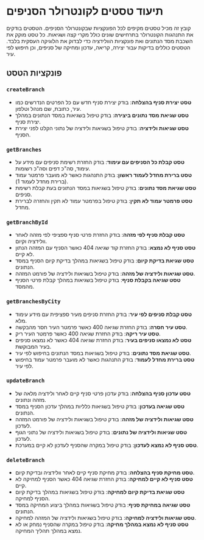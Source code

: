 # תיעוד טסטים לקונטרולר הסניפים

קובץ זה מכיל טסטים מקיפים לכל הפונקציות שבקונטרולר הסניפים. הטסטים בודקים את התנהגות הקונטרולר בתרחישים שונים כולל מקרי קצה ושגיאות. כל טסט מוקק את השכבת מסד הנתונים ואת פונקציות הוולידציה כדי לבדוק את הלוגיקה העסקית בלבד. הטסטים כוללים בדיקות עבור יצירה, קריאה, עדכון ומחיקה של סניפים, וכן חיפוש לפי עיר.

## פונקציות הטסט

### `createBranch`
- **טסט יצירת סניף בהצלחה**: בודק יצירת סניף חדש עם כל הפרטים הנדרשים כמו עיר, כתובת, שם מנהל וטלפון.
- **טסט שגיאת מסד נתונים ביצירה**: בודק טיפול בשגיאות במסד הנתונים במהלך יצירת סניף.
- **טסט שגיאות ולידציה**: בודק טיפול בשגיאות ולידציה של נתוני הקלט לפני יצירת הסניף.

### `getBranches`
- **טסט קבלת כל הסניפים עם עימוד**: בודק החזרת רשימת סניפים עם מידע על עימוד, סה"כ דפים וסה"כ רשומות.
- **טסט ברירת מחדל לעמוד ראשון**: בודק התנהגות כאשר לא מועבר פרמטר עמוד (ברירת מחדל לעמוד 1).
- **טסט שגיאת מסד נתונים**: בודק טיפול בשגיאות במסד הנתונים בעת קבלת רשימת סניפים.
- **טסט פרמטר עמוד לא תקין**: בודק טיפול בפרמטר עמוד לא תקין והחזרה לברירת מחדל.

### `getBranchById`
- **טסט קבלת סניף לפי מזהה**: בודק החזרת פרטי סניף ספציפי לפי מזהה לאחר וולידציה וקיום.
- **טסט סניף לא נמצא**: בודק החזרת קוד שגיאה 404 כאשר הסניף עם המזהה הנתון לא קיים.
- **טסט שגיאת בדיקת קיום**: בודק טיפול בשגיאות במהלך בדיקת קיום הסניף במסד הנתונים.
- **טסט שגיאות ולידציה של מזהה**: בודק טיפול בשגיאות ולידציה של פורמט המזהה.
- **טסט שגיאה בקבלת סניף**: בודק טיפול בשגיאות במהלך קבלת פרטי הסניף מהמסד.

### `getBranchesByCity`
- **טסט קבלת סניפים לפי עיר**: בודק החזרת סניפים מעיר ספציפית עם מידע עימוד מלא.
- **טסט עיר חסרה**: בודק החזרת שגיאה 400 כאשר פרמטר העיר חסר מהבקשה.
- **טסט עיר ריקה**: בודק החזרת שגיאה 400 כאשר פרמטר העיר ריק.
- **טסט לא נמצאו סניפים בעיר**: בודק החזרת שגיאה 404 כאשר לא נמצאו סניפים בעיר המבוקשת.
- **טסט שגיאת מסד נתונים**: בודק טיפול בשגיאות במסד הנתונים בחיפוש לפי עיר.
- **טסט ברירת מחדל לעמוד**: בודק התנהגות כאשר לא מועבר פרמטר עמוד בחיפוש לפי עיר.

### `updateBranch`
- **טסט עדכון סניף בהצלחה**: בודק עדכון פרטי סניף קיים לאחר ולידציה מלאה של מזהה ונתונים.
- **טסט שגיאה בעדכון**: בודק טיפול בשגיאות כלליות במהלך עדכון הסניף במסד הנתונים.
- **טסט שגיאות ולידציה של מזהה**: בודק טיפול בשגיאות ולידציה של פורמט המזהה לעדכון.
- **טסט שגיאות ולידציה של נתונים**: בודק טיפול בשגיאות ולידציה של נתוני הגוף לעדכון.
- **טסט סניף לא נמצא לעדכון**: בודק טיפול במקרה שהסניף לעדכון לא קיים במערכת.

### `deleteBranch`
- **טסט מחיקת סניף בהצלחה**: בודק מחיקת סניף קיים לאחר וולידציה ובדיקת קיום.
- **טסט סניף לא קיים למחיקה**: בודק החזרת שגיאה 404 כאשר הסניף למחיקה לא קיים.
- **טסט שגיאת בדיקת קיום למחיקה**: בודק טיפול בשגיאות במהלך בדיקת קיום הסניף למחיקה.
- **טסט שגיאה במחיקת סניף**: בודק טיפול בשגיאות במהלך ביצוע המחיקה במסד הנתונים.
- **טסט שגיאות ולידציה למחיקה**: בודק טיפול בשגיאות ולידציה של המזהה למחיקה.
- **טסט סניף לא נמצא במהלך מחיקה**: בודק טיפול במקרה שהסניף נמחק או לא נמצא במהלך תהליך המחיקה.
